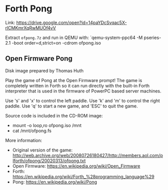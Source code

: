# Forth Pong

Link: https://drive.google.com/open?id=14paYDcSvqac5X-rlCMKmrXqRwMUOf4vV

Extract `ofpong.7z` and run in QEMU with: `qemu-system-ppc64 -M pseries-2.1 -boot order=d,strict=on -cdrom ofpong.iso

Open Firmware Pong
----------------------------------
Disk image prepared by Thomas Huth

Play the game of Pong at the Open Firmware prompt! The game is completely
written in Forth so it can run directly with the built-in Forth interpreter
that is used in the firmware of PowerPC based server machines.

Use 's' and 'x' to control the left paddle.
Use 'k' and 'm' to control the right paddle.
Use 'q' to start a new game, and 'ESC' to quit the game.

Source code is included in the CD-ROM image:
  - mount -o loop,ro ofpong.iso /mnt
  - cat /mnt/ofpong.fs

More information:
- Original version of the game:
  http://web.archive.org/web/20080726180427/http://members.aol.com/plforth/ofpong/20020313/ofpong.txt
- Open Firmware: https://en.wikipedia.org/wiki/Open_Firmware
- Forth: https://en.wikipedia.org/wiki/Forth_%28programming_language%29
- Pong: https://en.wikipedia.org/wiki/Pong
